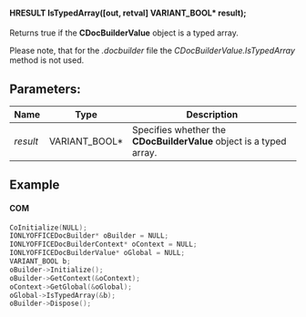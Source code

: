 #### HRESULT IsTypedArray(\[out, retval] VARIANT\_BOOL\* result);

Returns true if the **CDocBuilderValue** object is a typed array.

Please note, that for the *.docbuilder* file the *CDocBuilderValue.IsTypedArray* method is not used.

## Parameters:

| Name     | Type            | Description                                                         |
| -------- | --------------- | ------------------------------------------------------------------- |
| *result* | VARIANT\_BOOL\* | Specifies whether the **CDocBuilderValue** object is a typed array. |

## Example

#### COM

```c++
CoInitialize(NULL);
IONLYOFFICEDocBuilder* oBuilder = NULL;
IONLYOFFICEDocBuilderContext* oContext = NULL;
IONLYOFFICEDocBuilderValue* oGlobal = NULL;
VARIANT_BOOL b;
oBuilder->Initialize();
oBuilder->GetContext(&oContext);
oContext->GetGlobal(&oGlobal);
oGlobal->IsTypedArray(&b);
oBuilder->Dispose();
```

